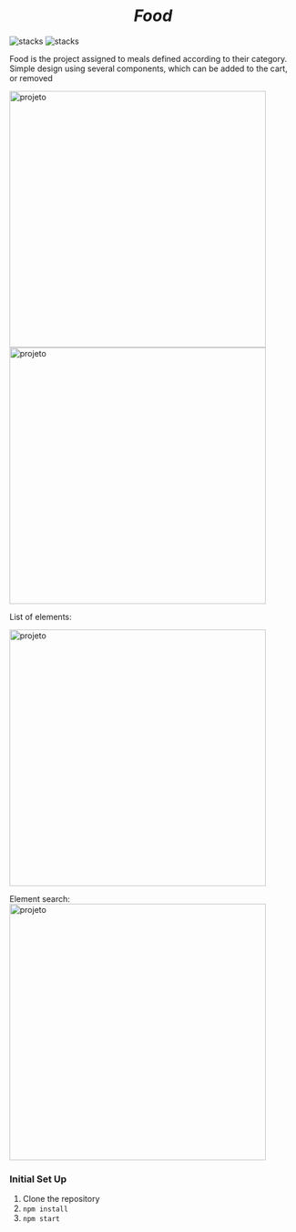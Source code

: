 <i><h1 align="center"> Food </h1></i>

![stacks](https://img.shields.io/badge/Angular-10.2.0-critical)   ![stacks](https://img.shields.io/badge/TypeScript-4.0.3-blue)

Food is the project assigned to meals defined according to their category. Simple design using several components, which can be added to the cart, or removed

<img height="450" align="center" src="https://imgur.com/wbJ6Z0D.jpeg" alt="projeto"/> 


<img height="450" align="center" src="https://imgur.com/lx3II8O.jpeg" alt="projeto"/> 

List of elements:



<img height="450" align="center" src="https://imgur.com/Ft0tVzD.jpeg" alt="projeto"/> 



Element search:
<img height="450" align="center" src="https://imgur.com/ssq03Qm.jpeg" alt="projeto"/>


### Initial Set Up
1. Clone the repository
2. `npm install`
3. `npm start`